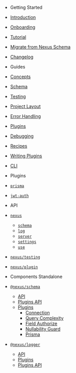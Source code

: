 - Getting Started

- [Introduction](README)
- [Onboarding](getting-started/onboarding)
- [Tutorial](getting-started/tutorial)
- [Migrate from Nexus Schema](getting-started/migrate-from-nexus-schema)
- [Changelog](changelog)

- Guides

- [Concepts](guides/concepts)
- [Schema](guides/schema)
- [Testing](guides/testing)
- [Project Layout](guides/project-layout)
- [Error Handling](guides/error-handling)
- [Plugins](guides/plugins)
- [Debugging](guides/debugging)
- [Recipes](references/recipes)
- [Writing Plugins](guides/writing-plugins)
- [CLI](guides/cli)

- Plugins

- [`prisma`](plugins/prisma)
- [`jwt-auth`](https://github.com/Camji55/nexus-plugin-jwt-auth)

- API

- [`nexus`](api/modules/main)

  - [`schema`](api/modules/main/exports/schema)
  - [`log`](api/modules/main/exports/logger)
  - [`server`](api/modules/main/exports/server)
  - [`settings`](api/modules/main/exports/settings)
  - [`use`](api/modules/main/exports/use)

- [`nexus/testing`](api/modules/testing)

* [`nexus/plugin`](api/modules/plugin)

- Components Standalone

- [`@nexus/schema`](components/schema/about)

  - [API](components/schema/api/index.md)
  - [Plugins API](components/schema/plugins-api)
  - [Plugins](components/schema/plugins)
    - [Connection](components/schema/plugins/connection)
    - [Query Complexity](components/schema/plugins/query-complexity)
    - [Field Authorize](components/schema/plugins/field-authorize)
    - [Nullability Guard](components/schema/plugins/nullability-guard)
    - [Prisma](components/schema/plugins/prisma)

- [`@nexus/logger`](components/logger/about)
  - [API](components/logger/api)
  - [Plugins](components/logger/plugins)
  - [Plugins API](components/logger/plugins-api)
